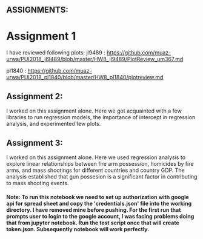 
## ASSIGNMENTS:

# Assignment 1
I have reviewed following plots:
jl9489 : https://github.com/muaz-urwa/PUI2018_jl9489/blob/master/HW8_jl9489/PlotReview_um367.md

pl1840 : https://github.com/muaz-urwa/PUI2018_pl1840/blob/master/HW8_pl1840/plotreview.md

## Assignment 2: 
I worked on this assignment alone. Here we got acquainted with a few libraries to run regression models, the importance of intercept in regression analysis, and experimented few plots.


## Assignment 3: 
I  worked on this assignment alone. Here we used regression analysis to explore linear relationships between fire arm possession, homicides by fire arms, and mass shootings for different countries and country GDP. The analysis established that gun possesion is a significant factor in contributing to mass shooting events.
#### Note: To run this notebook we need to set up authorization with google api for spread sheet and copy the 'credentials.json' file into the working directory. I have removed mine before pushing. For the first run that prompts user to login to the google account, I was facing problems doing that from jupyter notebook. Run the test script once that will create token.json. Subsequently notebook will work perfectly.

